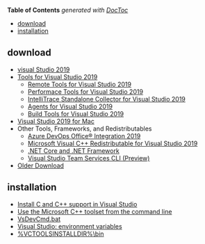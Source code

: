 <!-- START doctoc generated TOC please keep comment here to allow auto update -->
<!-- DON'T EDIT THIS SECTION, INSTEAD RE-RUN doctoc TO UPDATE -->
**Table of Contents**  *generated with [DocToc](https://github.com/thlorenz/doctoc)*

- [download](#download)
- [installation](#installation)

<!-- END doctoc generated TOC please keep comment here to allow auto update -->

## download
- [visual Studio 2019](https://visualstudio.microsoft.com/downloads/#build-tools-for-visual-studio-2019)
- [Tools for Visual Studio 2019](https://visualstudio.microsoft.com/downloads/#remote-tools-for-visual-studio-2019)
  - [Remote Tools for Visual Studio 2019](https://visualstudio.microsoft.com/downloads/#remote-tools-for-visual-studio-2019)
  - [Performace Tools for Visual Studio 2019](https://visualstudio.microsoft.com/downloads/#performance-tools-for-visual-studio-2019)
  - [IntelliTrace Standalone Collector for Visual Studio 2019](https://visualstudio.microsoft.com/downloads/#intellitrace-standalone-collector-for-visual-studio-2019)
  - [Agents for Visual Studio 2019](https://visualstudio.microsoft.com/downloads/#agents-for-visual-studio-2019)
  - [Build Tools for Visual Studio 2019](https://visualstudio.microsoft.com/downloads/#build-tools-for-visual-studio-2019)
- [Visual Studio 2019 for Mac](https://visualstudio.microsoft.com/downloads/#visual-studio-2019-for-mac)
- Other Tools, Frameworks, and Redistributables
  - [Azure DevOps Office® Integration 2019](https://visualstudio.microsoft.com/downloads/#azure-devops-office-integration-2019)
  - [Microsoft Visual C++ Redistributable for Visual Studio 2019](https://visualstudio.microsoft.com/downloads/#microsoft-visual-c-redistributable-for-visual-studio-2019)
  - [.NET Core and .NET Framework](https://visualstudio.microsoft.com/downloads/#net-core-and-net-framework)
  - [Visual Studio Team Services CLI (Preview)](https://visualstudio.microsoft.com/downloads/#visual-studio-team-services-cli-preview)
- [Older Download](https://visualstudio.microsoft.com/vs/older-downloads/)

## installation
- [Install C and C++ support in Visual Studio](https://docs.microsoft.com/en-us/cpp/build/vscpp-step-0-installation?view=msvc-160)
- [Use the Microsoft C++ toolset from the command line](https://docs.microsoft.com/en-us/cpp/build/building-on-the-command-line?view=msvc-160)
- [VsDevCmd.bat](https://renenyffenegger.ch/notes/Windows/dirs/Program-Files-x86/Microsoft-Visual-Studio/version/edition/Common7/Tools/VsDevCmd_bat)
- [Visual Studio: environment variables](https://renenyffenegger.ch/notes/Windows/development/Visual-Studio/environment-variables/index)
- [%VCTOOLSINSTALLDIR%\bin](https://renenyffenegger.ch/notes/Windows/dirs/Program-Files-x86/Microsoft-Visual-Studio/version/edition/VC/Tools/MSVC/version/bin/index)
